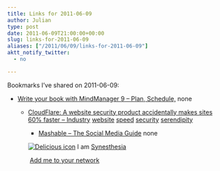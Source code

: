 ```yaml
---
title: Links for 2011-06-09
author: Julian
type: post
date: 2011-06-09T21:00:00+00:00
slug: links-for-2011-06-09 
aliases: ["/2011/06/09/links-for-2011-06-09"]
aktt_notify_twitter:
  - no

---
```

Bookmarks I&#8217;ve shared on 2011-06-09:

  * [Write your book with MindManager 9 &ndash; Plan, Schedule,][1] 
    none</li> 
    
      * [CloudFlare: A website security product accidentally makes sites 60% faster &#8211; Industry][2] 
        [website][3] [speed][4] [security][5] [serendipity][6] </li> 
        
          * [Mashable &#8211; The Social Media Guide][7] 
            none</li> </ul> 
            
            <p class="deliciouslink">
              <a href="https://del.icio.us/synesthesia" title="See all my bookmarks on del.icio.us"><img src="https://www.synesthesia.co.uk/images/deliciousicon.jpg" alt="Delicious icon" /></a>&nbsp;I am <a href="https://del.icio.us/synesthesia" title="See all my bookmarks on del.icio.us">Synesthesia</a>
            </p>
            
            <p class="deliciouslink">
              <a href="https://del.icio.us/network?add=synesthesia" title="Add me to your del.icio.us network"><img src="https://www.synesthesia.co.uk/images/add.gif" alt="" /></a>&nbsp;<a href="https://del.icio.us/network?add=synesthesia" title="Add me to your del.icio.us network">Add me to your network</a>
            </p>

 [1]: https://blog.publishedandprofitable.com/2010/08/31/write-your-book-with-mindmanager-9-plan-schedule-track-your-progress-in-1-mind-map
 [2]: https://thenextweb.com/industry/2011/06/07/cloudflare-a-website-security-product-accidentally-makes-sites-60-faster/?utm_source=feedburner
 [3]: https://www.delicious.com/synesthesia/website
 [4]: https://www.delicious.com/synesthesia/speed
 [5]: https://www.delicious.com/synesthesia/security
 [6]: https://www.delicious.com/synesthesia/serendipity
 [7]: https://mashable.com/2011/06/05/embedly-how-to
